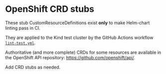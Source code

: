 # OpenShift CRD stubs

These stub CustomResourceDefinitions exist **only** to make Helm-chart linting pass in CI.

They are applied to the Kind test cluster by the GitHub Actions workflow
[`lint-test.yml`](../.github/workflows/lint-test.yml).

Authoritative (and more complete) CRDs for some resources are available in the
OpenShift API repository: <https://github.com/openshift/api/>.

Add CRD stubs as needed.
